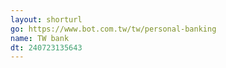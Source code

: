 ```yaml
---
layout: shorturl
go: https://www.bot.com.tw/tw/personal-banking
name: TW bank
dt: 240723135643
---
```

